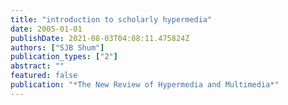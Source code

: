 ```yaml
---
title: "introduction to scholarly hypermedia"
date: 2005-01-01
publishDate: 2021-08-03T04:08:11.475824Z
authors: ["SJB Shum"]
publication_types: ["2"]
abstract: ""
featured: false
publication: "*The New Review of Hypermedia and Multimedia*"
---
```


